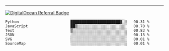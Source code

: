 ---
[![DigitalOcean Referral Badge](https://web-platforms.sfo2.digitaloceanspaces.com/WWW/Badge%203.svg)](https://www.digitalocean.com/?refcode=37fa54d82492&utm_campaign=Referral_Invite&utm_medium=Referral_Program&utm_source=badge)

<!--START_SECTION:waka-->

```text
Python                       ██████████████████████▓░░   90.31 %
JavaScript                   ██▒░░░░░░░░░░░░░░░░░░░░░░   08.70 %
Text                         ▒░░░░░░░░░░░░░░░░░░░░░░░░   00.83 %
JSON                         ░░░░░░░░░░░░░░░░░░░░░░░░░   00.13 %
SVG                          ░░░░░░░░░░░░░░░░░░░░░░░░░   00.01 %
SourceMap                    ░░░░░░░░░░░░░░░░░░░░░░░░░   00.01 %
```

<!--END_SECTION:waka-->


[linkedin]: https://www.linkedin.com/in/mohamed-elh/

